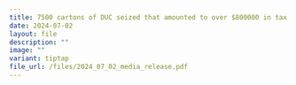 ```yaml
---
title: 7500 cartons of DUC seized that amounted to over $800000 in tax evasion
date: 2024-07-02
layout: file
description: ""
image: ""
variant: tiptap
file_url: /files/2024_07_02_media_release.pdf
---
```

